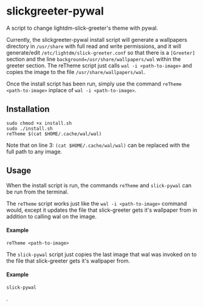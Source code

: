 # slickgreeter-pywal
A script to change lightdm-slick-greeter's theme with pywal.

Currently, the slickgreeter-pywal install script will generate a wallpapers directory in `/usr/share` with full
read and write permissions, and it will generate/edit `/etc/lightdm/slick-greeter.conf` so that there is a
`[Greeter]` section and the line `background=/usr/share/wallpapers/wal` within the greeter section. The reTheme
script just calls `wal -i <path-to-image>` and copies the image to the file `/usr/share/wallpapers/wal`.

Once the install script has been run, simply use the command `reTheme <path-to-image>` inplace of
`wal -i <path-to-image>`.

## Installation

```
sudo chmod +x install.sh
sudo ./install.sh
reTheme $(cat $HOME/.cache/wal/wal)
```
Note that on line 3: `(cat $HOME/.cache/wal/wal)` can be replaced with the full path to any image.

## Usage
When the install script is run, the commands `reTheme` and `slick-pywal` can be run from the terminal.

The `reTheme` script works just like the `wal -i <path-to-image>` command would, except it updates the file that
slick-greeter gets it's wallpaper from in addition to calling wal on the image.

#### Example
```
reTheme <path-to-image>
```

The `slick-pywal` script just copies the last image that wal was invoked on to the file that slick-greeter gets
it's wallpaper from.

#### Example
```
slick-pywal
```

.